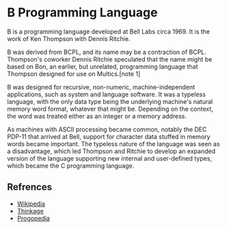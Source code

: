 # B Programming Language

B is a programming language developed at Bell Labs circa 1969. It is the work of Ken Thompson with Dennis Ritchie.

B was derived from BCPL, and its name may be a contraction of BCPL. Thompson's coworker Dennis Ritchie speculated that the name might be based on Bon, an earlier, but unrelated, programming language that Thompson designed for use on Multics.[note 1]

B was designed for recursive, non-numeric, machine-independent applications, such as system and language software. It was a typeless language, with the only data type being the underlying machine's natural memory word format, whatever that might be. Depending on the context, the word was treated either as an integer or a memory address.

As machines with ASCII processing became common, notably the DEC PDP-11 that arrived at Bell, support for character data stuffed in memory words became important. The typeless nature of the language was seen as a disadvantage, which led Thompson and Ritchie to develop an expanded version of the language supporting new internal and user-defined types, which became the C programming language.

## Refrences


- [Wikipedia](https://en.wikipedia.org/wiki/B_(programming_language))
- [Thinkage](https://www.thinkage.ca/gcos/expl/b/manu/manu.html)
- [Progopedia](http://progopedia.com/language/b/)
